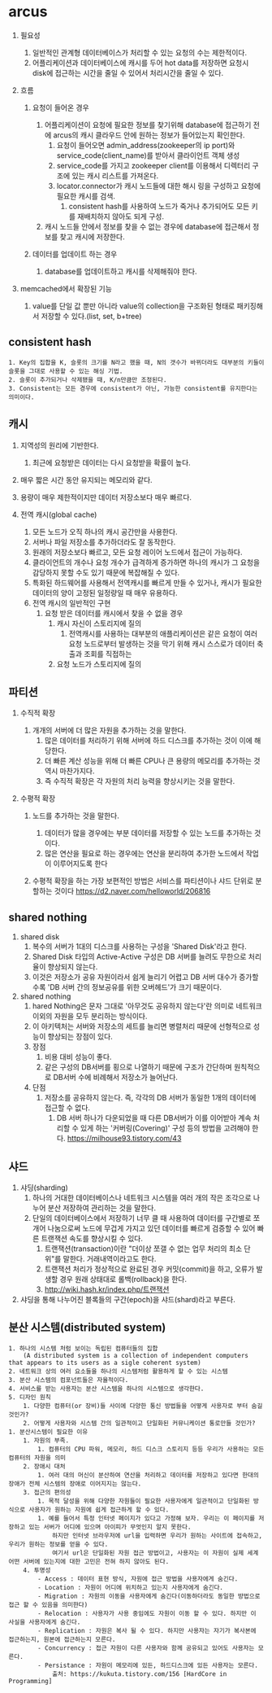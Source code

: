# arcus
   1. 필요성
      1. 일반적인 관계형 데이터베이스가 처리할 수 있는 요청의 수는 제한적이다.
      2. 어플리케이션과 데이터베이스에 캐시를 두어 hot data를 저장하면 요청시 disk에 접근하는 시간을 줄일 수 있어서 처리시간을 줄일 수 있다.

   2. 흐름
      1. 요청이 들어온 경우
         1. 어플리케이션이 요청에 필요한 정보를 찾기위해 database에 접근하기 전에 arcus의 캐시 클라우드 안에 원하는 정보가 들어있는지 확인한다.
            1. 요청이 들어오면 admin_address(zookeeper의 ip port)와 service_code(client_name)를 받아서 클라이언트 객체 생성
            2. service_code를 가지고 zookeeper client를 이용해서 디렉터리 구조에 있는 캐시 리스트를 가져온다.
            3. locator.connector가 캐시 노드들에 대한 해시 링을 구성하고 요청에 필요한 캐시를 검색.
               1. consistent hash를 사용하여 노드가 죽거나 추가되어도 모든 키를 재배치하지 않아도 되게 구성.
         1. 캐시 노드들 안에서 정보를 찾을 수 없는 경우에 database에 접근해서 정보를 찾고 캐시에 저장한다.

      1. 데이터를 업데이트 하는 경우
         1. database를 업데이트하고 캐시를 삭제해줘야 한다.

   3. memcached에서 확장된 기능
      1. value를 단일 값 뿐만 아니라 value의 collection을 구조화된 형태로 패키징해서 저장할 수 있다.(list, set, b+tree)

## consistent hash
    1. Key의 집합을 K, 슬롯의 크기를 N라고 했을 때, N의 갯수가 바뀌더라도 대부분의 키들이 슬롯을 그대로 사용할 수 있는 해싱 기법.
    2. 슬롯이 추가되거나 삭제됐을 때, K/n만큼만 조정된다.
    3. Consistent는 모든 경우에 consistent가 아닌, 가능한 consistent를 유지한다는 의미이다.

## 캐시
   1. 지역성의 원리에 기반한다.
      1. 최근에 요청받은 데이터는 다시 요청받을 확률이 높다.
   2. 매우 짧은 시간 동안 유지되는 메모리와 같다.
   3. 용량이 매우 제한적이지만 데이터 저장소보다 매우 빠르다.
   
   4. 전역 캐시(global cache)
      1. 모든 노드가 오직 하나의 캐시 공간만을 사용한다.
      2. 서버나 파일 저장소를 추가하더라도 잘 동작한다.
      3. 원래의 저장소보다 빠르고, 모든 요청 레이어 노드에서 접근이 가능하다.
      4. 클라이언트의 개수나 요청 개수가 급격하게 증가하면 하나의 캐시가 그 요청을 감당하지 못할 수도 있기 때문에 복잡해질 수 있다.
      5. 특화된 하드웨어를 사용해서 전역캐시를 빠르게 만들 수 있거나, 캐시가 필요한 데이터의 양이 고정된 일정량일 때 매우 유용하다.
      6. 전역 캐시의 일반적인 구현
         1. 요청 받은 데이터를 캐시에서 찾을 수 없을 경우
            1. 캐시 자신이 스토리지에 질의
               1. 전역캐시를 사용하는 대부분의 애플리케이션은 같은 요청이 여러 요청 노드로부터 발생하는 것을 막기 위해 캐시 스스로가 데이터 축출과 조회를 직접하는
            2. 요청 노드가 스토리지에 질의

## 파티션
   1. 수직적 확장
      1. 개개의 서버에 더 많은 자원을 추가하는 것을 말한다.
         1. 많은 데이터를 처리하기 위해 서버에 하드 디스크를 추가하는 것이 이에 해당한다.
         2. 더 빠른 계산 성능을 위해 더 빠른 CPU나 큰 용량의 메모리를 추가하는 것 역시 마찬가지다.
         3. 즉 수직적 확장은 각 자원의 처리 능력을 향상시키는 것을 말한다.

   2. 수평적 확장
      1. 노드를 추가하는 것을 말한다.
         1. 데이터가 많을 경우에는 부분 데이터를 저장할 수 있는 노드를 추가하는 것이다.
         2. 많은 연산을 필요로 하는 경우에는 연산을 분리하여 추가한 노드에서 작업이 이루어지도록 한다

      2. 수평적 확장을 하는 가장 보편적인 방법은 서비스를 파티션이나 샤드 단위로 분할하는 것이다
		https://d2.naver.com/helloworld/206816


## shared nothing
   1. shared disk
      1. 복수의 서버가 1대의 디스크를 사용하는 구성을 'Shared Disk'라고 한다.
      2. Shared Disk 타입의 Active-Active 구성은 DB 서버를 늘려도 무한으로 처리율이 향상되지 않는다.
      3. 이것은 저장소가 공유 자원이라서 쉽게 늘리기 어렵고 DB 서버 대수가 증가할수록 'DB 서버 간의 정보공유를 위한 오버헤드'가 크기 때문이다.
   2. shared nothing
      1. hared Nothing은 문자 그대로 '아무것도 공유하지 않는다'란 의미로 네트워크 이외의 자원을 모두 분리하는 방식이다.
      2. 이 아키텍처는 서버와 저장소의 세트를 늘리면 병렬처리 때문에 선형적으로 성능이 향상되는 장점이 있다.
      3. 장점
         1. 비용 대비 성능이 좋다.
         2. 같은 구성의 DB서버를 횡으로 나열하기 때문에 구조가 간단하며 원칙적으로 DB서버 수에 비례해서 저장소가 늘어난다.
      4. 단점
         1. 저장소를 공유하지 않는다. 즉, 각각의 DB 서버가 동일한 1개의 데이터에 접근할 수 없다.
            1.  DB 서버 하나가 다운되었을 때 다른 DB서버가 이를 이어받아 계속 처리할 수 있게 하는 '커버링(Covering)' 구성 등의 방법을 고려해야 한다.
		https://milhouse93.tistory.com/43

## 샤드
   1. 샤딩(sharding)
      1. 하나의 거대한 데이터베이스나 네트워크 시스템을 여러 개의 작은 조각으로 나누어 분산 저장하여 관리하는 것을 말한다.
      2. 단일의 데이터베이스에서 저장하기 너무 클 때 사용하여 데이터를 구간별로 쪼개어 나눔으로써 노드에 무겁게 가지고 있던 데이터를 빠르게 검증할 수 있어 빠른 트랜잭션 속도를 향상시킬 수 있다.
         1. 트랜잭션(transaction)이란 "더이상 쪼갤 수 없는 업무 처리의 최소 단위"를 말한다. 거래내역이라고도 한다.
         2. 트랜잭션 처리가 정상적으로 완료된 경우 커밋(commit)을 하고, 오류가 발생할 경우 원래 상태대로 롤백(rollback)을 한다.
         3. http://wiki.hash.kr/index.php/트랜잭션
   2. 샤딩을 통해 나누어진 블록들의 구간(epoch)을 샤드(shard)라고 부른다.


## 분산 시스템(distributed system)
    1. 하나의 시스템 처럼 보이는 독립된 컴퓨터들의 집합
        (A distributed system is a collection of independent computers that appears to its users as a sigle coherent system)
    2. 네트워크 상의 여러 요소들을 하나의 시스템처럼 활용하게 할 수 있는 시스템
    3. 분산 시스템의 컴포넌트들은 자율적이다. 
    4. 서비스를 받는 사용자는 분산 시스템을 하나의 시스템으로 생각한다.
    5. 디자인 원칙
        1. 다양한 컴퓨터(or 장비)들 사이에 다양한 통신 방법들을 어떻게 사용자로 부터 숨길 것인가?
        2. 어떻게 사용자와 시스템 간의 일관적이고 단일화된 커뮤니케이션 통로만들 것인가?
    1. 분산시스템이 필요한 이유
        1. 자원의 부족.
            1. 컴퓨터의 CPU 파워, 메모리, 하드 디스크 스토리지 등등 우리가 사용하는 모든 컴퓨터의 자원을 의미
        2. 장애시 대처
            1. 여러 대의 머신이 분산하여 연산을 처리하고 데이터를 저장하고 있다면 한대의 장애가 전체 시스템의 장애로 이어지지는 않는다.
        3. 접근의 편의성
            1. 목적 달성을 위해 다양한 자원들이 필요한 사용자에게 일관적이고 단일화된 방식으로 사용자가 원하는 자원에 쉽게 접근하게 할 수 있다.
            1. 예를 들어서 특정 인터넷 페이지가 있다고 가정해 보자. 우리는 이 페이지를 저장하고 있는 서버가 어디에 있으며 아이피가 무엇인지 알지 못한다.
                하지만 인터넷 브라우저에 url을 입력하면 우리가 원하는 사이트에 접속하고, 우리가 원하는 정보를 얻을 수 있다.
                여기서 url은 단일화된 자원 접근 방법이고, 사용자는 이 자원이 실제 세계 어떤 서버에 있는지에 대한 고민은 전혀 하지 않아도 된다.
        4. 투명성
            - Access : 데이터 표현 방식, 자원에 접근 방법을 사용자에게 숨긴다.
            - Location : 자원이 어디에 위치하고 있는지 사용자에게 숨긴다.
            - Migration : 자원의 이동을 사용자에게 숨긴다(이동하더라도 동일한 방법으로 접근 할 수 있음을 의미한다)
            - Relocation : 사용자가 사용 중임에도 자원이 이동 할 수 있다. 하지만 이 사실을 사용자에게 숨긴다.
            - Replication : 자원은 복사 될 수 있다. 하지만 사용자는 자기가 복사본에 접근하는지, 원본에 접근하는지 모른다.
            - Concurrency : 접근 자원이 다른 사용자와 함께 공유되고 있어도 사용자는 모른다.
            - Persistance : 자원이 메모리에 있든, 하드디스크에 있든 사용자는 모른다.
                출처: https://kukuta.tistory.com/156 [HardCore in Programming]